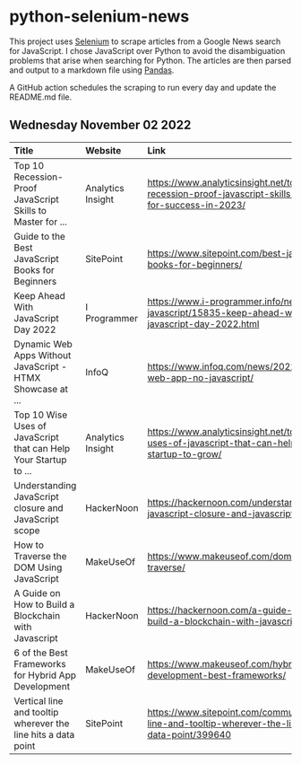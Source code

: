 # python-selenium-news

This project uses [Selenium](https://www.seleniumhq.org/) to scrape articles from a Google News search for JavaScript.
I chose JavaScript over Python to avoid the disambiguation problems that arise when searching for Python.
The articles are then parsed and output to a markdown file using [Pandas](https://pandas.pydata.org/).

A GitHub action schedules the scraping to run every day and update the README.md file.

## Wednesday November 02 2022


| Title                                                            | Website           | Link                                                                                                       |
|:-----------------------------------------------------------------|:------------------|:-----------------------------------------------------------------------------------------------------------|
| Top 10 Recession-Proof JavaScript Skills to Master for ...       | Analytics Insight | https://www.analyticsinsight.net/top-10-recession-proof-javascript-skills-to-master-for-success-in-2023/   |
| Guide to the Best JavaScript Books for Beginners                 | SitePoint         | https://www.sitepoint.com/best-javascript-books-for-beginners/                                             |
| Keep Ahead With JavaScript Day 2022                              | I Programmer      | https://www.i-programmer.info/news/167-javascript/15835-keep-ahead-with-javascript-day-2022.html           |
| Dynamic Web Apps Without JavaScript - HTMX Showcase at ...       | InfoQ             | https://www.infoq.com/news/2022/10/htmx-web-app-no-javascript/                                             |
| Top 10 Wise Uses of JavaScript that can Help Your Startup to ... | Analytics Insight | https://www.analyticsinsight.net/top-10-wise-uses-of-javascript-that-can-help-your-startup-to-grow/        |
| Understanding JavaScript closure and JavaScript scope            | HackerNoon        | https://hackernoon.com/understanding-javascript-closure-and-javascript-scope                               |
| How to Traverse the DOM Using JavaScript                         | MakeUseOf         | https://www.makeuseof.com/dom-javascript-traverse/                                                         |
| A Guide on How to Build a Blockchain with Javascript             | HackerNoon        | https://hackernoon.com/a-guide-on-how-to-build-a-blockchain-with-javascript                                |
| 6 of the Best Frameworks for Hybrid App Development              | MakeUseOf         | https://www.makeuseof.com/hybrid-app-development-best-frameworks/                                          |
| Vertical line and tooltip wherever the line hits a data point    | SitePoint         | https://www.sitepoint.com/community/t/vertical-line-and-tooltip-wherever-the-line-hits-a-data-point/399640 |